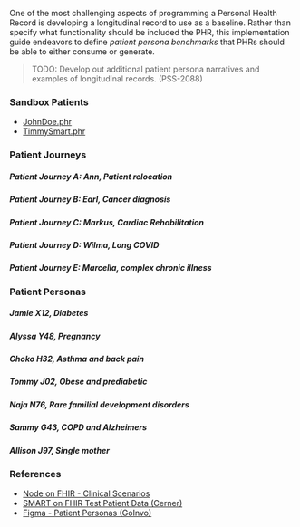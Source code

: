 One of the most challenging aspects of programming a Personal Health Record is developing a longitudinal record to use as a baseline.  Rather than specify what functionality should be included the PHR, this implementation guide endeavors to define _patient persona benchmarks_ that PHRs should be able to either consume or generate.  

> TODO:  Develop out additional patient persona narratives and examples of longitudinal records. (PSS-2088)

### Sandbox Patients  

- [JohnDoe.phr](JohnDoe.phr)  
- [TimmySmart.phr](TimmySmart-FosterCareTimeline.phr)   

### Patient Journeys  

##### Patient Journey A: Ann, Patient relocation

##### Patient Journey B: Earl, Cancer diagnosis 

##### Patient Journey C: Markus, Cardiac Rehabilitation 

##### Patient Journey D: Wilma,  Long COVID

##### Patient Journey E: Marcella, complex chronic illness

### Patient Personas

##### Jamie X12, Diabetes

##### Alyssa Y48, Pregnancy

##### Choko H32, Asthma and back pain

##### Tommy J02, Obese and prediabetic

##### Naja N76, Rare familial development disorders

##### Sammy G43, COPD and Alzheimers

##### Allison J97, Single mother






### References  

- [Node on FHIR - Clinical Scenarios](https://github.com/clinical-meteor/clinical-scenarios)    
- [SMART on FHIR Test Patient Data (Cerner)](https://docs.google.com/document/d/10RnVyF1etl_17pyCyK96tyhUWRbrTyEcqpwzW-Z-Ybs/edit)  
- [Figma - Patient Personas (GoInvo)](https://www.figma.com/proto/MzUwuSOpldbZXQk4aYobgk/V2-Library?page-id=644%3A4036&node-id=1209%3A3275)  
